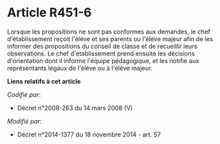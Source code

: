 # Article R451-6

Lorsque les propositions ne sont pas conformes aux demandes, le chef d'établissement reçoit l'élève et ses parents ou l'élève
majeur afin de les informer des propositions du conseil de classe et de recueillir leurs observations. Le chef
d'établissement prend ensuite les décisions d'orientation dont il informe l'équipe pédagogique, et les notifie aux
représentants légaux  de l'élève ou à l'élève majeur.

**Liens relatifs à cet article**

_Codifié par_:

  - Décret n°2008-263 du 14 mars 2008 (V)

_Modifié par_:

  - Décret n°2014-1377 du 18 novembre 2014 - art. 57
